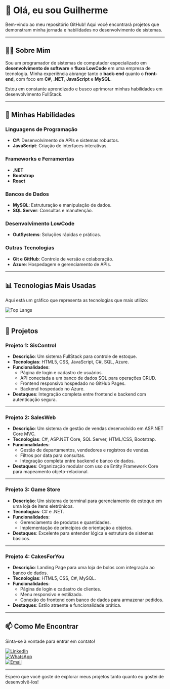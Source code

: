 # 👋 Olá, eu sou Guilherme  

Bem-vindo ao meu repositório GitHub! Aqui você encontrará projetos que demonstram minha jornada e habilidades no desenvolvimento de sistemas.  

---

## 🧑‍💻 Sobre Mim  

Sou um programador de sistemas de computador especializado em **desenvolvimento de software** e **fluxo LowCode** em uma empresa de tecnologia. Minha experiência abrange tanto o **back-end** quanto o **front-end**, com foco em **C#**, **.NET**, **JavaScript** e **MySQL**.  

Estou em constante aprendizado e busco aprimorar minhas habilidades em desenvolvimento FullStack.  

---

## 🚀 Minhas Habilidades  

### Linguagens de Programação  
- **C#**: Desenvolvimento de APIs e sistemas robustos.  
- **JavaScript**: Criação de interfaces interativas.  

### Frameworks e Ferramentas  
- **.NET**
- **Bootstrap**
- **React**

### Bancos de Dados  
- **MySQL**: Estruturação e manipulação de dados.  
- **SQL Server**: Consultas e manutenção.  

### Desenvolvimento LowCode  
- **OutSystems**: Soluções rápidas e práticas.  

### Outras Tecnologias  
- **Git e GitHub**: Controle de versão e colaboração.  
- **Azure**: Hospedagem e gerenciamento de APIs.  

---

## 📊 Tecnologias Mais Usadas  

Aqui está um gráfico que representa as tecnologias que mais utilizo:  

![Top Langs](https://github-readme-stats.vercel.app/api/top-langs/?username=GuilhermeBomfimDev&size_weight=0.5&count_weight=0.5)

---

## 📝 Projetos  

### **Projeto 1: SisControl**  
- **Descrição**: Um sistema FullStack para controle de estoque.  
- **Tecnologias**: HTML5, CSS, JavaScript, C#, SQL, Azure.  
- **Funcionalidades**:  
  - Página de login e cadastro de usuários.  
  - API conectada a um banco de dados SQL para operações CRUD.  
  - Frontend responsivo hospedado no GitHub Pages.  
  - Backend hospedado no Azure.  
- **Destaques**: Integração completa entre frontend e backend com autenticação segura.  

---

### **Projeto 2: SalesWeb**  
- **Descrição**: Um sistema de gestão de vendas desenvolvido em ASP.NET Core MVC.  
- **Tecnologias**: C#, ASP.NET Core, SQL Server, HTML/CSS, Bootstrap.  
- **Funcionalidades**:  
  - Gestão de departamentos, vendedores e registros de vendas.  
  - Filtros por data para consultas.  
  - Integração completa entre backend e banco de dados.  
- **Destaques**: Organização modular com uso de Entity Framework Core para mapeamento objeto-relacional.

---

### **Projeto 3: Game Store**  
- **Descrição**: Um sistema de terminal para gerenciamento de estoque em uma loja de itens eletrônicos.  
- **Tecnologias**: C# e .NET.  
- **Funcionalidades**:  
  - Gerenciamento de produtos e quantidades.  
  - Implementação de princípios de orientação a objetos.  
- **Destaques**: Excelente para entender lógica e estrutura de sistemas básicos.  

---

### **Projeto 4: CakesForYou**  
- **Descrição**: Landing Page para uma loja de bolos com integração ao banco de dados.  
- **Tecnologias**: HTML5, CSS, C#, MySQL.  
- **Funcionalidades**:  
  - Página de login e cadastro de clientes.  
  - Menu responsivo e estilizado.  
  - Conexão do frontend com banco de dados para armazenar pedidos.  
- **Destaques**: Estilo atraente e funcionalidade prática.  

---

## 📫 Como Me Encontrar  

Sinta-se à vontade para entrar em contato!  

[![LinkedIn](https://img.shields.io/badge/LinkedIn-0077B5?style=for-the-badge&logo=linkedin&logoColor=white)](https://www.linkedin.com/in/guilherme-bomfim-7a87aa295/)  
[![WhatsApp](https://img.shields.io/badge/WhatsApp-25D366?style=for-the-badge&logo=whatsapp&logoColor=white)](https://wa.me/5521998911029?text=Olá%2C%20)  
[![Email](https://img.shields.io/badge/Email-D14836?style=for-the-badge&logo=gmail&logoColor=white)](mailto:guilherme.bomfim98@hotmail.com)  

---

Espero que você goste de explorar meus projetos tanto quanto eu gostei de desenvolvê-los!  

